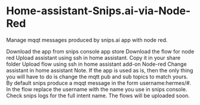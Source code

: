 # Home-assistant-Snips.ai-via-Node-Red
Manage mqqt messages produced by snips.ai app with node red.

Download the app from snips console app store
Download the flow for node red
Upload assistant using ssh in home assistant. Copy it in your share folder
Upload flow using ssh in home assistant add-on Node-red
Change assistant in home assistant 
Note. If the app is used as is, then the only thing you will have to do
is change the mqtt pub and sub topics to match yours. By default snips produce
a mqqt message in the form username:hermes/#.
In the flow replace the username with the name you use in snips console.
Check snips logs for the full intent name.
 The flows will be uploaded soon.
